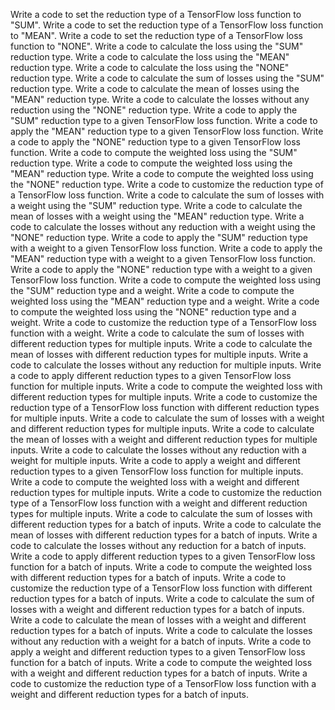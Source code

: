 Write a code to set the reduction type of a TensorFlow loss function to "SUM".
Write a code to set the reduction type of a TensorFlow loss function to "MEAN".
Write a code to set the reduction type of a TensorFlow loss function to "NONE".
Write a code to calculate the loss using the "SUM" reduction type.
Write a code to calculate the loss using the "MEAN" reduction type.
Write a code to calculate the loss using the "NONE" reduction type.
Write a code to calculate the sum of losses using the "SUM" reduction type.
Write a code to calculate the mean of losses using the "MEAN" reduction type.
Write a code to calculate the losses without any reduction using the "NONE" reduction type.
Write a code to apply the "SUM" reduction type to a given TensorFlow loss function.
Write a code to apply the "MEAN" reduction type to a given TensorFlow loss function.
Write a code to apply the "NONE" reduction type to a given TensorFlow loss function.
Write a code to compute the weighted loss using the "SUM" reduction type.
Write a code to compute the weighted loss using the "MEAN" reduction type.
Write a code to compute the weighted loss using the "NONE" reduction type.
Write a code to customize the reduction type of a TensorFlow loss function.
Write a code to calculate the sum of losses with a weight using the "SUM" reduction type.
Write a code to calculate the mean of losses with a weight using the "MEAN" reduction type.
Write a code to calculate the losses without any reduction with a weight using the "NONE" reduction type.
Write a code to apply the "SUM" reduction type with a weight to a given TensorFlow loss function.
Write a code to apply the "MEAN" reduction type with a weight to a given TensorFlow loss function.
Write a code to apply the "NONE" reduction type with a weight to a given TensorFlow loss function.
Write a code to compute the weighted loss using the "SUM" reduction type and a weight.
Write a code to compute the weighted loss using the "MEAN" reduction type and a weight.
Write a code to compute the weighted loss using the "NONE" reduction type and a weight.
Write a code to customize the reduction type of a TensorFlow loss function with a weight.
Write a code to calculate the sum of losses with different reduction types for multiple inputs.
Write a code to calculate the mean of losses with different reduction types for multiple inputs.
Write a code to calculate the losses without any reduction for multiple inputs.
Write a code to apply different reduction types to a given TensorFlow loss function for multiple inputs.
Write a code to compute the weighted loss with different reduction types for multiple inputs.
Write a code to customize the reduction type of a TensorFlow loss function with different reduction types for multiple inputs.
Write a code to calculate the sum of losses with a weight and different reduction types for multiple inputs.
Write a code to calculate the mean of losses with a weight and different reduction types for multiple inputs.
Write a code to calculate the losses without any reduction with a weight for multiple inputs.
Write a code to apply a weight and different reduction types to a given TensorFlow loss function for multiple inputs.
Write a code to compute the weighted loss with a weight and different reduction types for multiple inputs.
Write a code to customize the reduction type of a TensorFlow loss function with a weight and different reduction types for multiple inputs.
Write a code to calculate the sum of losses with different reduction types for a batch of inputs.
Write a code to calculate the mean of losses with different reduction types for a batch of inputs.
Write a code to calculate the losses without any reduction for a batch of inputs.
Write a code to apply different reduction types to a given TensorFlow loss function for a batch of inputs.
Write a code to compute the weighted loss with different reduction types for a batch of inputs.
Write a code to customize the reduction type of a TensorFlow loss function with different reduction types for a batch of inputs.
Write a code to calculate the sum of losses with a weight and different reduction types for a batch of inputs.
Write a code to calculate the mean of losses with a weight and different reduction types for a batch of inputs.
Write a code to calculate the losses without any reduction with a weight for a batch of inputs.
Write a code to apply a weight and different reduction types to a given TensorFlow loss function for a batch of inputs.
Write a code to compute the weighted loss with a weight and different reduction types for a batch of inputs.
Write a code to customize the reduction type of a TensorFlow loss function with a weight and different reduction types for a batch of inputs.